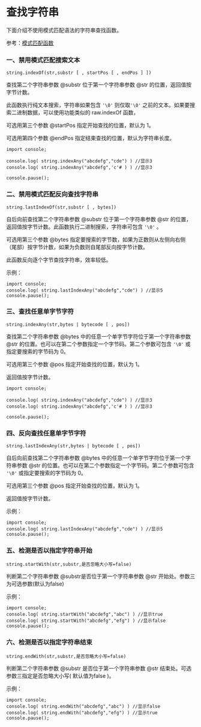 # 查找字符串

下面介绍不使用模式匹配语法的字符串查找函数。

参考：[模式匹配函数](matching.md)

### 一、禁用模式匹配搜索文本

`string.indexOf(str,substr [ , startPos [ , endPos ] ])  `
  
查找第二个字符串参数 @substr 位于第一个字符串参数 @str 的位置，返回值按字节计数。 

此函数执行纯文本搜索，字符串如果包含 `'\0'` 则仅取`'\0'` 之前的文本。如果要搜索二进制数据，可以使用功能类似的 raw.indexOf 函数，

可选用第三个参数 @startPos 指定开始查找的位置，默认为 1。

可选用第四个参数 @endPos 指定结束查找的位置，默认为字符串长度。
  
```aardio
import console;

console.log( string.indexAny("abcdefg","cde") ) //显示3
console.log( string.indexAny("abcdefg",'c'# ) ) //显示3

console.pause(); 
```  

### 二、禁用模式匹配反向查找字符串

`string.lastIndexOf(str,substr [ , bytes]) ` 
  
自后向前查找第二个字符串参数 @substr 位于第一个字符串参数 @str 的位置，返回值按字节计数。此函数执行二进制搜索，字符串可包含  `'\0'` 。

可选用第三个参数 @bytes 指定要搜索的字节数，如果为正数则从左侧向右侧（尾部）按字节计数，如果为负数则自尾部反向按字节计数。

此函数反向逐个字节查找字符串，效率较低。

示例：
  
```aardio
import console;
console.log( string.lastIndexAny("abcdefg","cde") ) //显示5
console.pause(); 
```  

### 三、查找任意单字节字符

`string.indexAny(str,bytes | bytecode [ , pos])  `
  
查找第二个字符串参数 @bytes 中的任意一个单字节字符位于第一个字符串参数 @str 的位置。也可以在第二个参数指定一个字节码。第二个参数可包含  `'\0'` 或指定要搜索的字节码为 0。

可选用第三个参数 @pos 指定开始查找的位置，默认为 1。

返回值按字节计数。
  
```aardio
import console;

console.log( string.indexAny("abcdefg","cde") ) //显示3
console.log( string.indexAny("abcdefg",'c'# ) ) //显示3

console.pause(); 
```  

### 四、反向查找任意单字节字符

`string.lastIndexAny(str,bytes | bytecode [ , pos]) ` 
  
自后向前查找第二个字符串参数 @bytes 中的任意一个单字节字符位于第一个字符串参数 @str 的位置。也可以在第二个参数指定一个字节码。第二个参数可包含  `'\0'` 或指定要搜索的字节码为 0。

可选用第三个参数 @pos 指定开始查找的位置，默认为 1。

返回值按字节计数。 

示例：
  
```aardio
import console;
console.log( string.lastIndexAny("abcdefg","cde") ) //显示5
console.pause(); 
```  

### 五、检测是否以指定字符串开始

`string.startWith(str,substr,是否忽略大小写=false)  `
  
判断第二个字符串参数 @substr是否位于第一个字符串参数 @str 开始处。参数三为可选参数(默认为false)

示例：

```aardio
import console;
console.log( string.startWith("abcdefg","abc") ) //显示true
console.log( string.startWith("abcdefg","efg") ) //显示false
console.pause(); 
```  

### 六、检测是否以指定字符串结束

`string.endWith(str,substr,是否忽略大小写=false)  `
  
判断第二个字符串参数 @substr 是否位于第一个字符串参数 @str 结束处。可选参数三指定是否忽略大小写( 默认值为false )。

示例：
  
```aardio
import console;
console.log( string.endWith("abcdefg","abc") ) //显示false
console.log( string.endWith("abcdefg","efg") ) //显示true
console.pause(); 
```